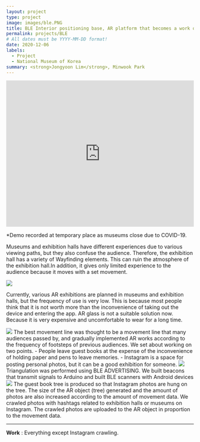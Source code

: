 ```yaml
---
layout: project
type: project
image: images/ble.PNG
title: BLE Interior positioning base, AR platform that becomes a work of Art
permalink: projects/BLE
# All dates must be YYYY-MM-DD format!
date: 2020-12-06
labels:
  - Project
  - National Museum of Korea
summary: <strong>Jongyoon Lim</strong>, Minwook Park
---
```

<iframe width="100%" height="394" src="https://www.youtube.com/embed/EeVNgkGrr6k" title="YouTube video player" frameborder="0" allow="accelerometer; autoplay; clipboard-write; encrypted-media; gyroscope; picture-in-picture" allowfullscreen></iframe>

*Demo recorded at temporary place as museums close due to COVID-19.<br>

Museums and exhibition halls have different experiences due to various viewing paths, but they also confuse the audience. Therefore, the exhibition hall has a variety of Wayfinding elements. This can ruin the atmosphere of the exhibition hall.In addition, it gives only limited experience to the audience because it moves with a set movement.

<img class="ui image" src="https://user-images.githubusercontent.com/55519519/169964567-45172479-6606-4e0d-a6ce-49880880754c.png">

Currently, various AR exhibitions are planned in museums and exhibition halls, but the frequency of use is very low. This is because most people think that it is not worth more than the inconvenience of taking out the device and entering the app. AR glass is not a suitable solution now. Because it is very expensive and uncomfortable to wear for a long time.

<img class="ui image" src="https://user-images.githubusercontent.com/55519519/169965061-7edaf2f8-bde0-446e-ba5e-eaf77ab041c1.png">
The best movement line was thought to be a movement line that many audiences passed by, and gradually implemented AR works according to the frequency of footsteps of previous audiences. We set about working on two points.
- People leave guest books at the expense of the inconvenience of holding paper and pens to leave memories.
- Instagram is a space for posting personal photos, but it can be a good exhibition for someone.

<img class="ui image" src="https://user-images.githubusercontent.com/55519519/169963139-d175ae9f-1e99-437e-8ec0-62884c9620ce.png">
Triangulation was performed using BLE ADVERTISING. We built beacons that transmit signals to Arduino and built BLE scanners with Android devices

<img class="ui image" src="https://user-images.githubusercontent.com/55519519/169965258-c70cc2a8-b139-4d13-926e-34eabf4dd35f.png">
The guest book tree is produced so that Instagram photos are hung on the tree. The size of the AR object (tree) generated and the amount of photos are also increased according to the amount of movement data. We crawled photos with hashtags related to exhibition halls or museums on Instagram. The crawled photos are uploaded to the AR object in proportion to the movement data.

<hr>
<b>Work</b> : Everything except Instagram crawling.
<br><br><br><br><br><br><br>

